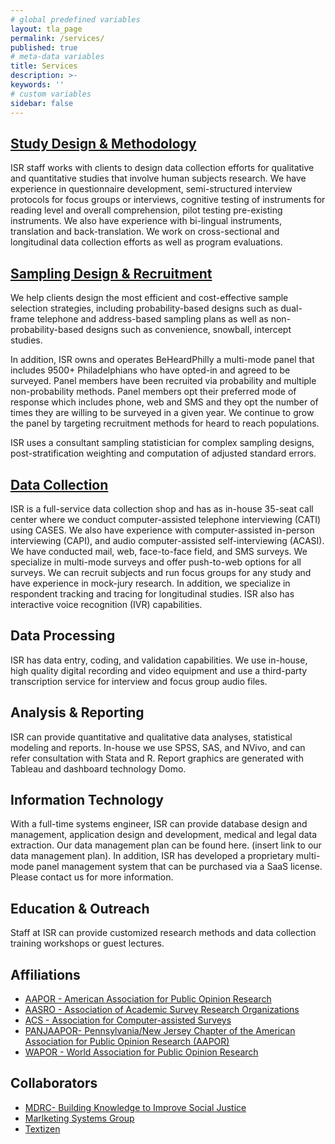 ```yaml
---
# global predefined variables
layout: tla_page
permalink: /services/
published: true
# meta-data variables
title: Services
description: >-
keywords: ''
# custom variables
sidebar: false
---
```

## [Study Design & Methodology](http://www.cla.temple.edu/institute-for-survey-research/services/study-design-and-methodology/)

ISR staff works with clients to design data collection efforts for qualitative and quantitative studies that involve human subjects research. We have experience in questionnaire development, semi-structured interview protocols for focus groups or interviews, cognitive testing of instruments for reading level and overall comprehension, pilot testing pre-existing instruments. We also have experience with bi-lingual instruments, translation and back-translation. We work on cross-sectional and longitudinal data collection efforts as well as program evaluations.

## [Sampling Design & Recruitment](http://www.cla.temple.edu/institute-for-survey-research/services/sampling-design-and-recruitment)
We help clients design the most efficient and cost-effective sample selection strategies, including probability-based designs such as dual-frame telephone and address-based sampling plans as well as non-probability-based designs such as convenience, snowball, intercept studies.

In addition, ISR owns and operates BeHeardPhilly a multi-mode panel that includes 9500+ Philadelphians who have opted-in and agreed to be surveyed. Panel members have been recruited via probability and multiple non-probability methods. Panel members opt their preferred mode of response which includes phone, web and SMS and they opt the number of times they are willing to be surveyed in a given year. We continue to grow the panel by targeting recruitment methods for heard to reach populations.

ISR uses a consultant sampling statistician for complex sampling designs, post-stratification weighting and computation of adjusted standard errors.

## [Data Collection](http://www.cla.temple.edu/institute-for-survey-research/services/data-collection)
ISR is a full-service data collection shop and has as in-house 35-seat call center where we conduct computer-assisted telephone interviewing (CATI) using CASES. We also have experience with computer-assisted in-person interviewing (CAPI), and audio computer-assisted self-interviewing (ACASI). We have conducted mail, web, face-to-face field, and SMS surveys. We specialize in multi-mode surveys and offer push-to-web options for all surveys. We can recruit subjects and run focus groups for any study and have experience in mock-jury research. In addition, we specialize in respondent tracking and tracing for longitudinal studies. ISR also has interactive voice recognition (IVR) capabilities.

## Data Processing
ISR has data entry, coding, and validation capabilities. We use in-house, high quality digital recording and video equipment and use a third-party transcription service for interview and focus group audio files.  

## Analysis & Reporting
ISR can provide quantitative and qualitative data analyses, statistical modeling and reports. In-house we use SPSS, SAS, and NVivo, and can refer consultation with Stata and R. Report graphics are generated with Tableau and dashboard technology Domo.
 
## Information Technology
With a full-time systems engineer, ISR can provide database design and management, application design and development, medical and legal data extraction. Our data management plan can be found here. (insert link to our data management plan). In addition, ISR has developed a proprietary multi-mode panel management system that can be purchased via a SaaS license. Please contact us for more information.
 
## Education & Outreach
Staff at ISR can provide customized research methods and data collection training workshops or guest lectures.

## Affiliations
- [AAPOR - American Association for Public Opinion Research](https://www.aapor.org/About-Us.aspx)
- [AASRO - Association of Academic Survey Research Organizations](http://www.aasro.org/)
- [ACS - Association for Computer-assisted Surveys](http://cases.berkeley.edu/members.html)
- [PANJAAPOR- Pennsylvania/New Jersey Chapter of the American Association for Public Opinion Research (AAPOR)](http://panjaapor.org/)
- [WAPOR - World Association for Public Opinion Research](http://wapor.org/)

## Collaborators
- [MDRC- Building Knowledge to Improve Social Justice](https://www.mdrc.org/)
- [Marlketing Systems Group](http://www.m-s-g.com/Web/Index.aspx)
- [Textizen](https://www.textizen.com/)
